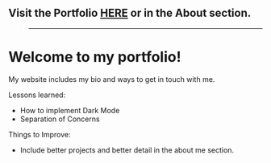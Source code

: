 ## Visit the Portfolio [**HERE**](https://shinopark.netlify.app/) or in the About section.
> ____________________________________________________________________


# Welcome to my portfolio!

 My website includes my bio and ways to get in touch with me.

 Lessons learned:
- How to implement Dark Mode
- Separation of Concerns

 Things to Improve:
- Include better projects and better detail in the about me section.
